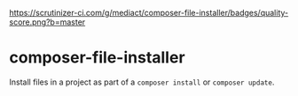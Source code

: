 https://scrutinizer-ci.com/g/mediact/composer-file-installer/badges/quality-score.png?b=master

# composer-file-installer
Install files in a project as part of a `composer install` or `composer update`.

